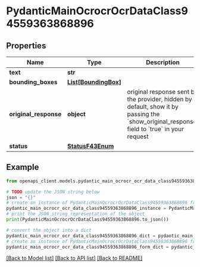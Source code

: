 # PydanticMainOcrocrOcrDataClass94559363868896


## Properties

Name | Type | Description | Notes
------------ | ------------- | ------------- | -------------
**text** | **str** |  | 
**bounding_boxes** | [**List[BoundingBox]**](BoundingBox.md) |  | [optional] 
**original_response** | **object** | original response sent by the provider, hidden by default, show it by passing the &#x60;show_original_response&#x60; field to &#x60;true&#x60; in your request | [optional] 
**status** | [**StatusF43Enum**](StatusF43Enum.md) |  | 

## Example

```python
from openapi_client.models.pydantic_main_ocrocr_ocr_data_class94559363868896 import PydanticMainOcrocrOcrDataClass94559363868896

# TODO update the JSON string below
json = "{}"
# create an instance of PydanticMainOcrocrOcrDataClass94559363868896 from a JSON string
pydantic_main_ocrocr_ocr_data_class94559363868896_instance = PydanticMainOcrocrOcrDataClass94559363868896.from_json(json)
# print the JSON string representation of the object
print(PydanticMainOcrocrOcrDataClass94559363868896.to_json())

# convert the object into a dict
pydantic_main_ocrocr_ocr_data_class94559363868896_dict = pydantic_main_ocrocr_ocr_data_class94559363868896_instance.to_dict()
# create an instance of PydanticMainOcrocrOcrDataClass94559363868896 from a dict
pydantic_main_ocrocr_ocr_data_class94559363868896_form_dict = pydantic_main_ocrocr_ocr_data_class94559363868896.from_dict(pydantic_main_ocrocr_ocr_data_class94559363868896_dict)
```
[[Back to Model list]](../README.md#documentation-for-models) [[Back to API list]](../README.md#documentation-for-api-endpoints) [[Back to README]](../README.md)



